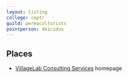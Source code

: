 ```yaml
---
layout: listing
college: ceptr
guild: permaculturists
pointperson: deicidus
---
```

## Places
* [VillageLab Consulting Services](http://www.villagelab.net/) homepage

